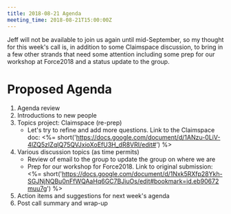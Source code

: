 ```yaml
---
title: 2018-08-21 Agenda
meeting_time: 2018-08-21T15:00:00Z
---
```


Jeff will not be available to join us again until mid-September, so my thought
for this week's call is, in addition to some Claimspace discussion, to bring in
a few other strands that need some attention including some prep for our
workshop at Force2018 and a status update to the group.

# Proposed Agenda

1. Agenda review
2. Introductions to new people
3. Topics project: Claimspace (re-prep)
    - Let's try to refine and add more questions. Link to the Claimspace doc:
    <%=
    short('https://docs.google.com/document/d/1ANzu-0LiV-4lZQ5zIZqIQ75QVJxioXoEfU3H_dR8VRI/edit#')
    %>
5. Various discussion topics (as time permits)
    - Review of email to the group to update the group on where we are
    - Prep for our workshop for Force2018. Link to original submission: <%=
    short('https://docs.google.com/document/d/1Nxk5RXfp28Ykh-SGJNjNQBu0nFfWQAaHq6GC7BJiuOs/edit#bookmark=id.eb90672muu7g')
    %>
6. Action items and suggestions for next week's agenda
7. Post call summary and wrap-up
